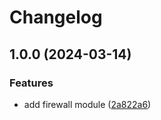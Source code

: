 # Changelog

## 1.0.0 (2024-03-14)


### Features

* add firewall module ([2a822a6](https://github.com/alanclos/terraform-linode-firewall/commit/2a822a6d22cc9debfb1560b66b40a57f64578fd5))
